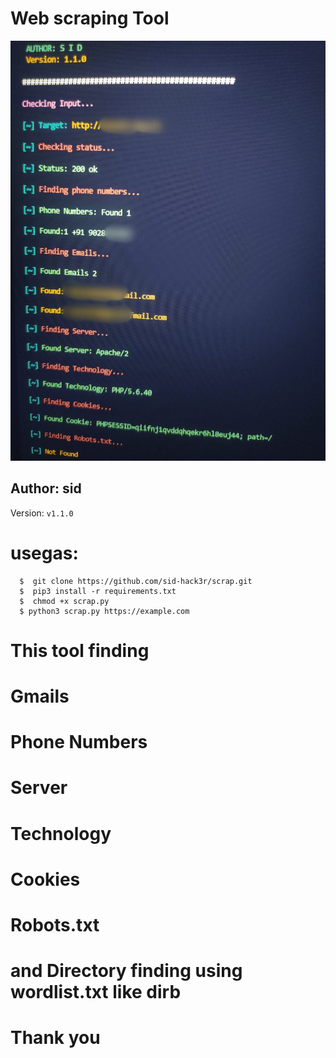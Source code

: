 <h1>Web scraping Tool</h1>
<img src="wordlist/test.png.jpg" >
<br>
<h2>Author: sid </h2>
 Version: <code>v1.1.0</code>

# usegas: 
      $  git clone https://github.com/sid-hack3r/scrap.git
      $  pip3 install -r requirements.txt
      $  chmod +x scrap.py 
      $ python3 scrap.py https://example.com

# This tool finding
# Gmails
# Phone Numbers
# Server 
# Technology
# Cookies
# Robots.txt
# and Directory finding using wordlist.txt like dirb 
# Thank you
